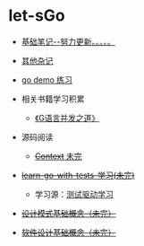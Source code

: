 <!--
 * @Author: 27
 * @LastEditors: 27
 * @Date: 2021-10-29 03:35:12
 * @LastEditTime: 2022-04-10 17:41:01
 * @FilePath: /let-sGo/README.md
 * @description: type some description
-->

# let-sGo

- [基础笔记--努力更新。。。。。](./c/note_markdown/基础笔记.md)
- [其他杂记](./jottings.md)
- [go demo 练习](./c/prac_code_content/catagory.md)
- 相关书籍学习积累
  - [《G语言并发之道》](./c/related_book_learn/Concurrency_in_go/learn_catagory.md)
- 源码阅读
  - [~~Context~~ 未完](./c/source_code_read/go-ctx-1.16.10/context-learn.md)

- [~~learn-go-with-tests-学习(未完)~~](./c/related_book_learn/learn_go_with_tests/0-catalog.md)
  - 学习源：[测试驱动学习](https://quii.gitbook.io/learn-go-with-tests/)
- [~~设计模式基础概念（未完）~~](./c/design-pattern/base_note/base_concept.md)
- [~~软件设计基础概念（未完）~~](./c/best_prac_explore/soft-design/base_concept.md)

